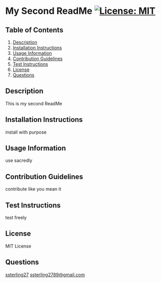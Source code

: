 # My Second ReadMe [![License: MIT](https://img.shields.io/badge/License-MIT-yellow.svg)](https://opensource.org/licenses/MIT)

  ## Table of Contents

  1. <a href="#desc">Description</a>
  2. <a href="#install">Installation Instructions</a>
  3. <a href="#usage">Usage Information</a>
  4. <a href="#contribution">Contribution Guidelines</a>
  5. <a href="#test">Test Instructions</a>
  6. <a href="#license">License</a>
  7. <a href="#questions">Questions</a>
 
  ## <a name="desc">Description</a>

  This is my second ReadMe

  ##  <a name="install">Installation Instructions</a>

  install with purpose
  
  ## <a name="usage">Usage Information</a>
  
  use sacredly
  
  ## <a name="contribution">Contribution Guidelines</a>

  contribute like you mean it
  
  ## <a name="test">Test Instructions<a>

  test freely
  
  ## <a name="license">License</a>

  MIT License
  
  ## <a name="questions">Questions</a>

  <a href='https://github.com/ssterling27'>ssterling27</a>
  ssterling2789@gmail.com
  
